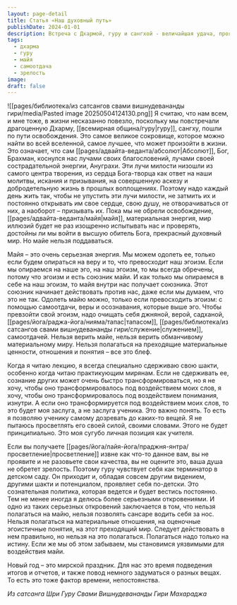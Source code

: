 ```yaml
---
layout: page-detail
title: Статья «Наш духовный путь»
publishDate: 2024-01-01
description: Встреча с Дхармой, гуру и сангхой - величайшая удача, проявление божественной милости. Чтобы не утратить этот дар, важно каждый день открывать сердце благословениям и не поддаваться майе, которая испытывает нас через иллюзии и эгоизм. Преодолеть майю можно только самоотдачей, верой и служением, а истинное просветление достигается через внутреннюю зрелость, а не внешнее влияние.
tags:
  - дхарма
  - гуру
  - майя
  - самоотдача
  - зрелость
image: 
draft: false
---
```

![[pages/библиотека/из сатсангов свами вишнудевананды гири/media/Pasted image 20250504124130.png]]
 Я считаю, что нам всем, и мне тоже, в жизни несказанно повезло, поскольку мы повстречали драгоценную Дхарму, [[всемирная община/гуру|гуру]], сангху, пошли по пути освобождения. Это самое великое сокровище, которое можно найти во всей вселенной, самое лучшее, что может произойти в жизни. Это означает, что сам [[pages/адвайта-веданта/абсолют|Абсолют]], Бог, Брахман, коснулся нас лучами своих благословений, лучами своей сострадательной энергии, Ануграхи. Эти лучи милости низошли из самого центра творения, из сердца Бога-творца как ответ на наши молитвы, искания и призывания, на совершенную аскезу и добродетельную жизнь в прошлых воплощениях. Поэтому надо каждый день жить так, чтобы не упустить эти лучи милости, не затмить их и постоянно открывать им свое сердце, свою душу, не отворачиваться от них, а наоборот – призывать их. Пока мы не обрели освобождение, [[pages/адвайта-веданта/майя|майя]], материальная энергия, мир иллюзий будет не раз изощренно испытывать нас и проверять, достойны ли мы войти в высшую обитель Бога, прекрасный духовный мир. Но майе нельзя поддаваться.

 Майя – это очень серьезная энергия. Мы можем одолеть ее, только если будем опираться на веру и то, что превосходит наш эгоизм. Если мы опираемся на наше эго, на наш эгоизм, то мы всегда обречены, потому что эгоизм и есть союзник майи. И как только мы опираемся в себе на наш эгоизм, то майя внутри нас получает союзника. Этот союзник начинает действовать против нас, даже если мы думаем, что это не так. Одолеть майю можно, только если превосходить эгоизм: с помощью самоотдачи, веры и осознавания, которые выше эго. Чтобы превзойти свой эгоизм, надо очищать себя джняной, верой, садханой, [[pages/йога/раджа-йога/нияма/тапас|тапасом]], [[pages/библиотека/из сатсангов свами вишнудевананды гири/служение|служением]], самоотдачей. Нельзя верить майе, нельзя верить обманчивому материальному миру. Нельзя полагаться на преходящие материальные ценности, отношения и понятия – все это блеф.

 Когда я читаю лекцию, я всегда специально сдерживаю свою шакти, особенно когда читаю практикующим мирянам. Если не сдерживать ее, сознание других может очень быстро трансформироваться, но я не хочу, чтобы оно трансформировалось под воздействием моих слов, я хочу, чтобы оно трансформировалось под воздействием понимания, изнутри. А если оно трансформируется под воздействием моих слов, то это будет моя заслуга, а не заслуга ученика. Это важно понять. То есть я позволяю ученику самому дозревать до каких-то вещей. Я не пытаюсь просветлять его своей силой, своими словами. Этого не будет принципиально. Это моя сугубо личная позиция как учителя.

 Если вы получаете [[pages/йога/лайя-йога/праджня-янтра/просветление|просветление]] извне как что-то данное вам, вы не проявите и не разовьете свои качества, вы не оцените это, ваша душа не обретет зрелость. Поэтому гуру чувствует себя как терминатор в детском саду. Он приходит и, обладая совсем другим видением, другими шакти и потенциалом, проявляет себя по-детски. Это сознательная политика, которая ведется и будет вестись постоянно. Тем не менее иногда я делюсь более серьезными откровениями. И одно из таких серьезных откровений заключается в том, что нельзя полагаться на майю, нельзя позволять сансаре водить себя за нос. Нельзя полагаться на материальные отношения, на оценочные эгоистичные понятия, на этот преходящий мир. Следует действовать в нем правильно, но нельзя на это полагаться. Полагаться надо только на истину. Если же мы об этом забываем, мы становимся уязвимыми для воздействия майи.

  
 Новый год – это мирской праздник. Для нас это время подведения итогов и отчетов, и также повод немного задуматься о разных вещах. То есть это тоже фактор времени, непостоянства.

*Из сатсанга Шри Гуру Свами Вишнудевананды Гири Махараджа*
